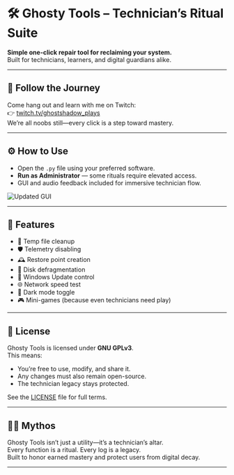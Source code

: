 # 🛠️ Ghosty Tools – Technician’s Ritual Suite

**Simple one-click repair tool for reclaiming your system.**  
Built for technicians, learners, and digital guardians alike.

---

## 🔗 Follow the Journey  
Come hang out and learn with me on Twitch:  
👉 [twitch.tv/ghostshadow_plays](https://www.twitch.tv/ghostshadow_plays)  
We’re all noobs still—every click is a step toward mastery.

---

## ⚙️ How to Use  
- Open the `.py` file using your preferred software.  
- **Run as Administrator** — some rituals require elevated access.  
- GUI and audio feedback included for immersive technician flow.

![Updated GUI](https://github.com/user-attachments/assets/e59dccad-3ed4-42c6-92db-7c1db7e53f5b)

---

## 🧰 Features

- 🧹 Temp file cleanup  
- 🛡️ Telemetry disabling  
- 🕰️ Restore point creation  
- 🧱 Disk defragmentation  
- 🔄 Windows Update control  
- 🌐 Network speed test  
- 🌙 Dark mode toggle  
- 🎮 Mini-games (because even technicians need play)

---

## 📜 License  
Ghosty Tools is licensed under **GNU GPLv3**.  
This means:
- You’re free to use, modify, and share it.
- Any changes must also remain open-source.
- The technician legacy stays protected.

See the [LICENSE](./LICENSE) file for full terms.

---

## 🧙‍♂️ Mythos  
Ghosty Tools isn’t just a utility—it’s a technician’s altar.  
Every function is a ritual. Every log is a legacy.  
Built to honor earned mastery and protect users from digital decay.

---

